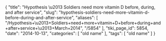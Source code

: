 {
    "title": "Hypothesis \u2013 Soldiers need more vitamin D before, during, and after service",
    "slug": "hypothesis-soldiers-need-more-vitamin-d-before-during-and-after-service",
    "aliases": [
        "/Hypothesis+\u2013+Soldiers+need+more+vitamin+D+before+during+and+after+service+\u2013+March+2014",
        "/5854"
    ],
    "tiki_page_id": 5854,
    "date": "2014-10-13",
    "categories": [
        "old name"
    ],
    "tags": [
        "old name"
    ]
}
